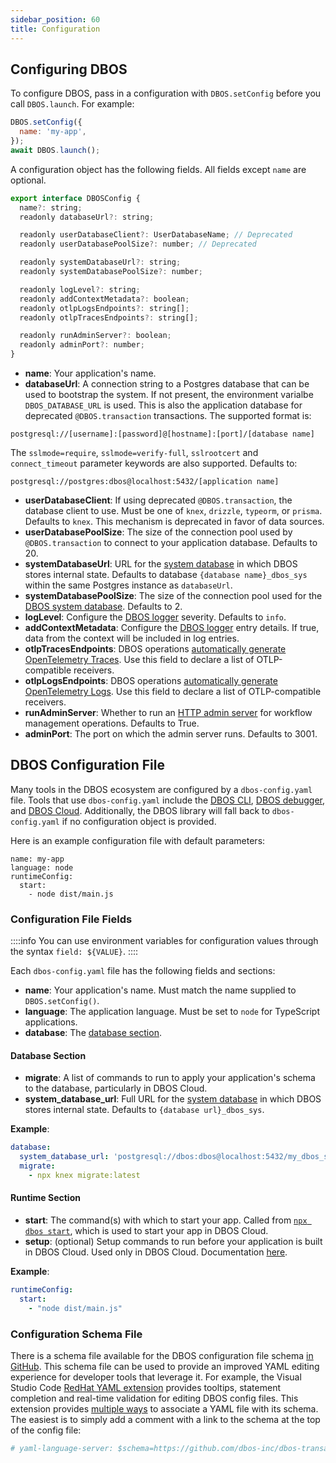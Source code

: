```yaml
---
sidebar_position: 60
title: Configuration
---
```


## Configuring DBOS

To configure DBOS, pass in a configuration with `DBOS.setConfig` before you call `DBOS.launch`.
For example:

```javascript
DBOS.setConfig({
  name: 'my-app',
});
await DBOS.launch();
```

A configuration object has the following fields.
All fields except `name` are optional.

```javascript
export interface DBOSConfig {
  name?: string;
  readonly databaseUrl?: string;

  readonly userDatabaseClient?: UserDatabaseName; // Deprecated
  readonly userDatabasePoolSize?: number; // Deprecated

  readonly systemDatabaseUrl?: string;
  readonly systemDatabasePoolSize?: number;

  readonly logLevel?: string;
  readonly addContextMetadata?: boolean;
  readonly otlpLogsEndpoints?: string[];
  readonly otlpTracesEndpoints?: string[];

  readonly runAdminServer?: boolean;
  readonly adminPort?: number;
}
```

- **name**: Your application's name.
- **databaseUrl**: A connection string to a Postgres database that can be used to bootstrap the system.  If not present, the environment varialbe `DBOS_DATABASE_URL` is used.  This is also the application database for deprecated `@DBOS.transaction` transactions.  The supported format is:
```
postgresql://[username]:[password]@[hostname]:[port]/[database name]
```
The `sslmode=require`, `sslmode=verify-full`, `sslrootcert` and `connect_timeout` parameter keywords are also supported.
Defaults to:
```
postgresql://postgres:dbos@localhost:5432/[application name]
```
- **userDatabaseClient**: If using deprecated `@DBOS.transaction`, the database client to use.  Must be one of `knex`, `drizzle`, `typeorm`, or `prisma`.  Defaults to `knex`.  This mechanism is deprecated in favor of data sources.
- **userDatabasePoolSize**: The size of the connection pool used by `@DBOS.transaction` to connect to your application database. Defaults to 20.
- **systemDatabaseUrl**: URL for the [system database](../../explanations/system-tables) in which DBOS stores internal state.  Defaults to database `{database name}_dbos_sys` within the same Postgres instance as `databaseUrl`.
- **systemDatabasePoolSize**: The size of the connection pool used for the [DBOS system database](../../explanations/system-tables). Defaults to 2.
- **logLevel**: Configure the [DBOS logger](../tutorials/logging.md) severity. Defaults to `info`.
- **addContextMetadata**: Configure the [DBOS logger](../tutorials/logging.md) entry details.  If true, data from the context will be included in log entries.
- **otlpTracesEndpoints**: DBOS operations [automatically generate OpenTelemetry Traces](../tutorials/logging.md). Use this field to declare a list of OTLP-compatible receivers.
- **otlpLogsEndpoints**: DBOS operations [automatically generate OpenTelemetry Logs](../tutorials/logging.md). Use this field to declare a list of OTLP-compatible receivers.
- **runAdminServer**: Whether to run an [HTTP admin server](../../production/self-hosting/admin-api.md) for workflow management operations. Defaults to True.
- **adminPort**: The port on which the admin server runs. Defaults to 3001.


## DBOS Configuration File

Many tools in the DBOS ecosystem are configured by a `dbos-config.yaml` file.
Tools that use `dbos-config.yaml` include the [DBOS CLI](./cli.md), [DBOS debugger](../tutorials/debugging.md), and [DBOS Cloud](../../production/dbos-cloud/deploying-to-cloud.md).
Additionally, the DBOS library will fall back to `dbos-config.yaml` if no configuration object is provided.

Here is an example configuration file with default parameters:

```shell
name: my-app
language: node
runtimeConfig:
  start:
    - node dist/main.js
```

### Configuration File Fields

::::info
You can use environment variables for configuration values through the syntax `field: ${VALUE}`.
::::

Each `dbos-config.yaml` file has the following fields and sections:

- **name**: Your application's name.  Must match the name supplied to `DBOS.setConfig()`.
- **language**: The application language.  Must be set to `node` for TypeScript applications.
- **database**: The [database section](#database-section).

#### Database Section

- **migrate**: A list of commands to run to apply your application's schema to the database, particularly in DBOS Cloud.
- **system_database_url**: Full URL for the [system database](../../explanations/system-tables) in which DBOS stores internal state.  Defaults to `{database url}_dbos_sys`.

**Example**:

```yaml
database:
  system_database_url: 'postgresql://dbos:dbos@localhost:5432/my_dbos_system_db'
  migrate:
    - npx knex migrate:latest
```

#### Runtime Section

- **start**: The command(s) with which to start your app. Called from [`npx dbos start`](./cli.md#npx-dbos-start), which is used to start your app in DBOS Cloud.
- **setup**: (optional) Setup commands to run before your application is built in DBOS Cloud. Used only in DBOS Cloud. Documentation [here](../../production/dbos-cloud/application-management.md#customizing-microvm-setup).

**Example**:

```yaml
runtimeConfig:
  start:
    - "node dist/main.js"
```

### Configuration Schema File

There is a schema file available for the DBOS configuration file schema [in GitHub](https://raw.githubusercontent.com/dbos-inc/dbos-ts/main/dbos-config.schema.json).
This schema file can be used to provide an improved YAML editing experience for developer tools that leverage it.
For example, the Visual Studio Code [RedHat YAML extension](https://marketplace.visualstudio.com/items?itemName=redhat.vscode-yaml) provides tooltips, statement completion and real-time validation for editing DBOS config files.
This extension provides [multiple ways](https://github.com/redhat-developer/vscode-yaml#associating-schemas) to associate a YAML file with its schema.
The easiest is to simply add a comment with a link to the schema at the top of the config file:

```yaml
# yaml-language-server: $schema=https://github.com/dbos-inc/dbos-transact-py/blob/main/dbos/dbos-config.schema.json
```
